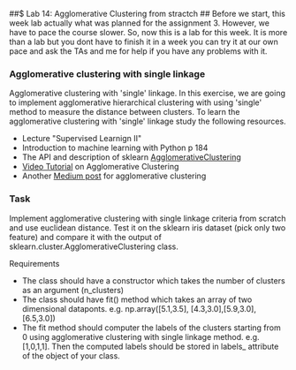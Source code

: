 ##$ Lab 14: Agglomerative Clustering from stractch ##
Before we start, this week lab actually what was planned for the assignment 3. However, we have to pace the course slower. So, now this is a lab for this week. It is more than a lab but you dont have to finish it in a week you can try it at our own pace and ask the TAs and me for help if you have any problems with it.

### Agglomerative clustering with single linkage ###
Agglomerative clustering with 'single' linkage. In this exercise, we are going to implement agglomerative hierarchical clustering with using 'single' method to measure the distance between clusters. To learn the agglomerative clustering with 'single' linkage study the following resources.
* Lecture "Supervised Learnign II"
* Introduction to machine learning with Python p 184
* The API and description of sklearn [AgglomerativeClustering](https://scikit-learn.org/stable/modules/generated/sklearn.cluster.AgglomerativeClustering.html)
* [Video Tutorial](https://www.youtube.com/watch?v=RdT7bhm1M3E&t=401s) on Agglomerative Clustering
* Another [Medium post](https://towardsdatascience.com/understanding-the-concept-of-hierarchical-clustering-technique-c6e8243758ec) for agglomerative clustering

### Task ###
Implement agglomerative clustering with single linkage criteria from scratch and use euclidean distance. Test it on the sklearn iris dataset (pick only two feature) and compare it with the output of sklearn.cluster.AgglomerativeClustering class. 

Requirements
* The class should have a constructor which takes the number of clusters as an argument (n_clusters)
* The class should have fit() method which takes an array of two dimensional dataponts. e.g. np.array([5.1,3.5], [4.3,3.0],[5.9,3.0],[6.5,3.0]) 
* The fit method should computer the labels of the clusters starting from 0 using agglomerative clustering with single linkage method. e.g. [1,0,1,1]. Then the computed labels should be stored in labels_ attribute of the object of your class. 

